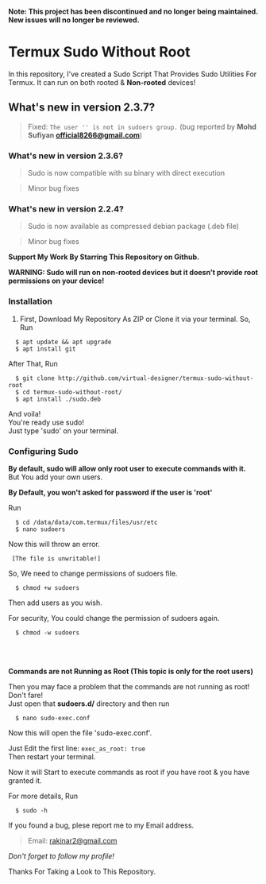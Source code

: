 **Note: This project has been discontinued and no longer being maintained. New issues will no longer be reviewed.**


# Termux Sudo Without Root  
In this repository, I've created a Sudo Script That Provides Sudo Utilities For Termux. It can run on both rooted & **Non-rooted** devices!  

## What's new in version 2.3.7?
> Fixed: `The user '' is not in sudoers group.` (bug reported by **Mohd Sufiyan <official8266@gmail.com>**)

### What's new in version 2.3.6?  
> Sudo is now compatible with su binary with direct execution  

> Minor bug fixes


### What's new in version 2.2.4?  
> Sudo is now available as compressed debian package (.deb file)  

> Minor bug fixes

__Support My Work By Starring This Repository on Github.__  

**WARNING: Sudo will run on non-rooted devices but it doesn't provide root permissions on your device!**  

### Installation  
  1. First, Download My Repository As ZIP or Clone it via your terminal. So, Run  
  
  ```
    $ apt update && apt upgrade  
    $ apt install git
  ``` 

    
After That, Run  


  ```  
    $ git clone http://github.com/virtual-designer/termux-sudo-without-root  
    $ cd termux-sudo-without-root/  
    $ apt install ./sudo.deb
  ```  


  And voila!  
  You're ready use sudo!  
  Just type 'sudo' on your terminal.  
  
### Configuring Sudo  
  **By default, sudo will allow only root user to execute commands with it.**  
  But You add your own users.  


  **By Default, you won't asked for password if the user is 'root'**  


  Run  
  ```
    $ cd /data/data/com.termux/files/usr/etc
    $ nano sudoers
  ```

Now this will throw an error.  

 
  ```
   [The file is unwritable!]
  ```  

So, We need to change permissions of sudoers file.  

  ```
    $ chmod +w sudoers
  ```

Then add users as you wish.  

For security, You could change the permission of sudoers again.  


  ```
    $ chmod -w sudoers
  ```  

  <br>
  <br>


  **Commands are not Running as Root (This topic is only for the root users)**  

  
  Then you may face a problem that the commands are not running as root!  
  Don't fare!  
  Just open that **sudoers.d/** directory and then run  
  ```
    $ nano sudo-exec.conf
  ```  
  
  Now this will open the file 'sudo-exec.conf'.  
  
  Just Edit the first line:
    ```
      exec_as_root: true
    ```  
  Then restart your terminal.
  
  Now it will Start to execute commands as root if you have root & you have granted it.
  

For more details, Run  

```
  $ sudo -h
```


If you found a bug, plese report me to my Email address.  


> Email: rakinar2@gmail.com

*Don't forget to follow my profile!*

Thanks For Taking a Look to This Repository.

